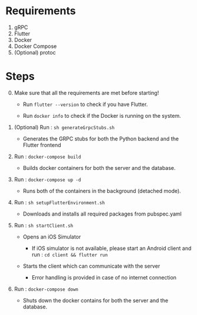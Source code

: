 # Requirements

1. gRPC
2. Flutter
3. Docker
4. Docker Compose
5. (Optional) protoc

# Steps

0. Make sure that all the requirements are met before starting!

   - Run `flutter --version` to check if you have Flutter.

   - Run `docker info` to check if the Docker is running on the system.

1. (Optional) Run : `sh generateGrpcStubs.sh`

   - Generates the GRPC stubs for both the Python backend and the Flutter frontend

2. Run : `docker-compose build`

   - Builds docker containers for both the server and the database.

3. Run : `docker-compose up -d`

   - Runs both of the containers in the background (detached mode).

4. Run : `sh setupFlutterEnvironment.sh`

   - Downloads and installs all required packages from pubspec.yaml

5. Run : `sh startClient.sh`

   - Opens an iOS Simulator

     - If iOS simulator is not available, please start an Android client and run : `cd client && flutter run`

   - Starts the client which can communicate with the server

     - Error handling is provided in case of no internet connection

6. Run : `docker-compose down`

   - Shuts down the docker contains for both the server and the database.
